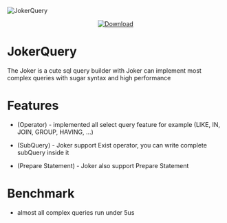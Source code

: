 ![JokerQuery](https://github.com/Rustixir/joker/blob/main/logo.png)

<div align="center">
  <!-- Downloads -->
  <a href="https://crates.io/crates/joker_query">
    <img src="https://img.shields.io/crates/d/joker_query.svg?style=flat-square"
      alt="Download" />
  </a>
</div>


# JokerQuery

The Joker is a cute sql query builder
with Joker can implement most complex queries with sugar syntax and high performance

# Features

- (Operator) - implemented all select query feature for example (LIKE, IN, JOIN, GROUP, HAVING, ...)

- (SubQuery) - Joker support Exist operator, you can write complete subQuery inside it

- (Prepare Statement) - Joker also support Prepare Statement


# Benchmark 
- almost all complex queries run under 5us

